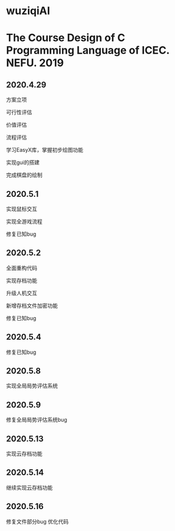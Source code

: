 # wuziqiAI
# The Course Design of C Programming Language of ICEC. NEFU. 2019
## 2020.4.29
方案立项

可行性评估

价值评估

流程评估

学习EasyX库，掌握初步绘图功能

实现gui的搭建

完成棋盘的绘制

## 2020.5.1
实现鼠标交互

实现全游戏流程

修复已知bug

## 2020.5.2
全面重构代码

实现存档功能

升级人机交互

新增存档文件加密功能

修复已知bug

## 2020.5.4
修复已知bug

## 2020.5.8
实现全局局势评估系统

## 2020.5.9
修复全局局势评估系统bug

## 2020.5.13
实现云存档功能

## 2020.5.14
继续实现云存档功能

## 2020.5.16
修复文件部分bug
优化代码
